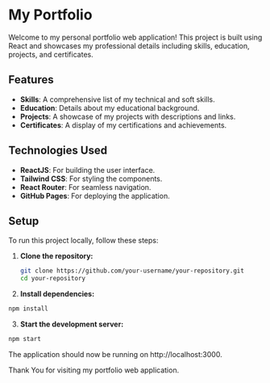 # My Portfolio

Welcome to my personal portfolio web application! This project is built using React and showcases my professional details including skills, education, projects, and certificates.

## Features

- **Skills**: A comprehensive list of my technical and soft skills.
- **Education**: Details about my educational background.
- **Projects**: A showcase of my projects with descriptions and links.
- **Certificates**: A display of my certifications and achievements.

## Technologies Used

- **ReactJS**: For building the user interface.
- **Tailwind CSS**: For styling the components.
- **React Router**: For seamless navigation.
- **GitHub Pages**: For deploying the application.

## Setup

To run this project locally, follow these steps:

1. **Clone the repository:**

   ```bash
   git clone https://github.com/your-username/your-repository.git
   cd your-repository

   ```

2. **Install dependencies:**

```bash
npm install
```

3. **Start the development server:**
```bash
npm start
```

The application should now be running on http://localhost:3000.

Thank You for visiting my portfolio web application.
